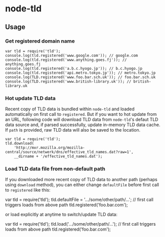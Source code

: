 # node-tld #

## Usage ##

### Get registered domain name ###

	var tld = require('tld');
	console.log(tld.registered('www.google.com')); // google.com
	console.log(tld.registered('www.anything.goes.fj')); // anything.goes.fj
	console.log(tld.registered('a.b.c.hyogo.jp')); // b.c.hyogo.jp
	console.log(tld.registered('api.metro.tokyo.jp')); // metro.tokyo.jp
	console.log(TLD.registered('www.foo.bar.sch.uk')); // foo.bar.sch.uk
	console.log(TLD.registered('www.british-library.uk')); // british-library.uk
	
### Hot update TLD data ###

Recent copy of TLD data is bundled within `node-tld` and loaded automatically on first call to `registered`. But if you want to hot update from an URL, following code will download TLD data from `node-tld`'s defaut TLD data source and, if parsed successfully, update in-memory TLD data cache. If `path` is provided, raw TLD data will also be saved to the location.

	var tld = require('tld');
	tld.download(
		'http://mxr.mozilla.org/mozilla-central/source/netwerk/dns/effective_tld_names.dat?raw=1',
		__dirname + '/effective_tld_names.dat');

### Load TLD data file from non-default path ###

If you downloaded more recent copy of TLD data to another path (perhaps using `download` method), you can either change `defaultFile` before first call to `registered` like this:

  var tld = require('tld');
  tld.defaultFile = '.../some/other/path/...';
  // first call triggers loads from above path
  tld.registered('foo.bar.com');

or load explicitly at anytime to switch/update TLD data:

  var tld = require('tld');
  tld.load('.../some/other/path/...');
  // first call triggers loads from above path
  tld.registered('foo.bar.com');
